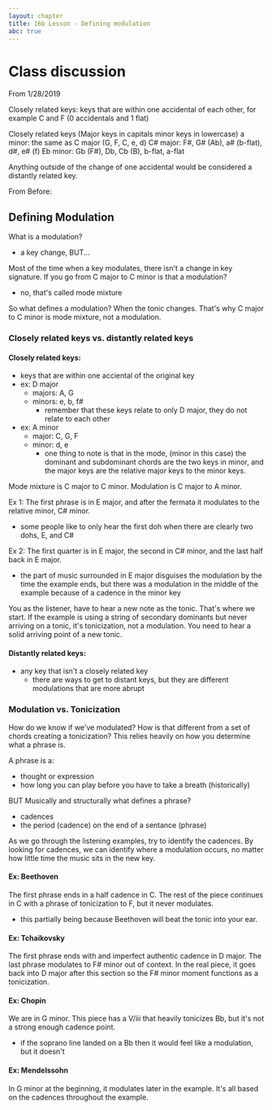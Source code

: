 ```yaml
---
layout: chapter
title: 16b Lesson - Defining modulation
abc: true
---
```


# Class discussion
From 1/28/2019

Closely related keys: keys that are within one accidental of each other, for example C and F (0 accidentals and 1 flat)

Closely related keys (Major keys in capitals minor keys in lowercase) a minor: the same as C major (G, F, C, e, d) C# major: F#, G# (Ab), a# (b-flat), d#, e# (f) Eb minor: Gb (F#), Db, Cb (B), b-flat, a-flat

Anything outside of the change of one accidental would be considered a distantly related key.

From Before:

## Defining Modulation

What is a modulation?
- a key change, BUT...

Most of the time when a key modulates, there isn't a change in key signature.
If you go from C major to C minor is that a modulation? 
- no, that's called mode mixture 

So what defines a modulation? 
When the tonic changes. 
That's why C major to C minor is mode mixture, not a modulation. 


### Closely related keys vs. distantly related keys

#### Closely related keys:

- keys that are within one acciental of the original key
- ex: D major
  - majors: A, G
  - minors: e, b, f#
    - remember that these keys relate to only D major, they do not relate to each other
- ex: A minor
  - major: C, G, F
  - minor: d, e
    - one thing to note is that in the mode, (minor in this case) the dominant and subdominant chords are the two keys in minor, and the major keys are the relative major keys to the minor keys.

Mode mixture is C major to C minor. 
Modulation is C major to A minor. 

Ex 1: The first phrase is in E major, and after the fermata it modulates to the relative minor, C# minor.
- some people like to only hear the first doh when there are clearly two dohs, E, and C#

Ex 2: The first quarter is in E major, the second in C# minor, and the last half back in E major.
- the part of music surrounded in E major disguises the modulation by the time the example ends, but there was a modulation in the middle of the example because of a cadence in the minor key

You as the listener, have to hear a new note as the tonic. 
That's where we start.
If the example is using a string of secondary dominants but never arriving on a tonic, it's tonicization, not a modulation.
You need to hear a solid arriving point of a new tonic. 

#### Distantly related keys:

- any key that isn't a closely related key
  - there are ways to get to distant keys, but they are different modulations that are more abrupt

### Modulation vs. Tonicization

How do we know if we've modulated?
How is that different from a set of chords creating a tonicization?
This relies heavily on how you determine what a phrase is.

A phrase is a:
- thought or expression
- how long you can play before you have to take a breath (historically)

BUT Musically and structurally what defines a phrase?
- cadences
- the period (cadence) on the end of a sentance (phrase)

As we go through the listening examples, try to identify the cadences.
By looking for cadences, we can identify where a modulation occurs, no matter how little time the music sits in the new key. 

#### Ex: Beethoven
The first phrase ends in a half cadence in C.
The rest of the piece continues in C with a phrase of tonicization to F, but it never modulates.
- this partially being because Beethoven will beat the tonic into your ear.

#### Ex: Tchaikovsky
The first phrase ends with and imperfect authentic cadence in D major.
The last phrase modulates to F# minor out of context.
In the real piece, it goes back into D major after this section so the F# minor moment functions as a tonicization. 

#### Ex: Chopin
We are in G minor. 
This piece has a V/iii that heavily tonicizes Bb, but it's not a strong enough cadence point.
 - if the soprano line landed on a Bb then it would feel like a modulation, but it doesn't

#### Ex: Mendelssohn 
In G minor at the beginning, it modulates later in the example. 
It's all based on the cadences throughout the example. 

